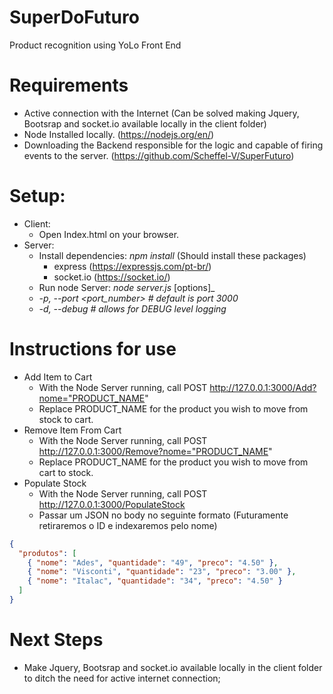 # SuperDoFuturo

Product recognition using YoLo
Front End

# Requirements
  - Active connection with the Internet (Can be solved making Jquery, Bootsrap and socket.io available locally in the client folder)
  - Node Installed locally. (https://nodejs.org/en/)
  - Downloading the Backend responsible for the logic and capable of firing events to the server. (https://github.com/Scheffel-V/SuperFuturo)

# Setup:

  - Client:
    - Open Index.html on your browser.
  - Server:
    - Install dependencies: _npm install_ (Should install these packages)
      - express (https://expressjs.com/pt-br/)
      - socket.io (https://socket.io/)
     - Run node Server: _node server.js_ [options]_
      - _-p, --port <port_number>    # default is port 3000_
      - _-d, --debug    # allows for DEBUG level logging_

# Instructions for use
  - Add Item to Cart
    - With the Node Server running, call POST http://127.0.0.1:3000/Add?nome="PRODUCT_NAME"
    - Replace PRODUCT_NAME for the product you wish to move from stock to cart.
  - Remove Item From Cart
    - With the Node Server running, call  POST http://127.0.0.1:3000/Remove?nome="PRODUCT_NAME"
    - Replace PRODUCT_NAME for the product you wish to move from cart to stock.
  - Populate Stock
    - With the Node Server running, call  POST http://127.0.0.1:3000/PopulateStock
    - Passar um JSON no body no seguinte formato (Futuramente retiraremos o ID e indexaremos pelo nome)

```json
{
  "produtos": [
    { "nome": "Ades", "quantidade": "49", "preco": "4.50" },
    { "nome": "Visconti", "quantidade": "23", "preco": "3.00" },
    { "nome": "Italac", "quantidade": "34", "preco": "4.50" }
  ]
}
```
# Next Steps
  -  Make Jquery, Bootsrap and socket.io available locally in the client folder to ditch the need for active internet connection;
